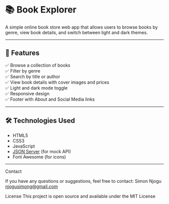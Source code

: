# 📚 Book Explorer

A simple online book store web app that allows users to browse books by genre, view book details, and switch between light and dark themes.

---

## 🚀 Features

✅ Browse a collection of books  
✅ Filter by genre  
✅ Search by title or author  
✅ View book details with cover images and prices  
✅ Light and dark mode toggle  
✅ Responsive design  
✅ Footer with About and Social Media links  

---

## 🛠️ Technologies Used

- HTML5
- CSS3
- JavaScript
- [JSON Server](https://github.com/typicode/json-server) (for mock API)
- Font Awesome (for icons)

---

Contact 

If you have any questions or suggestions, feel free to contact:
Simon Njogu 
njogusimong@gmail.com

License
This project is open source and available under the MIT
License



